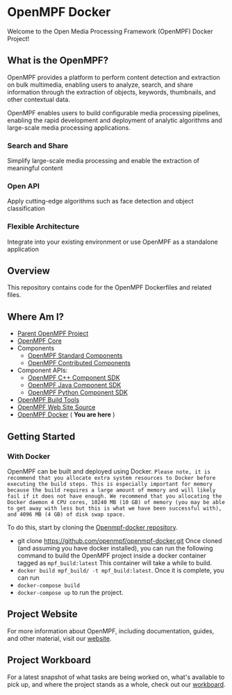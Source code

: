 # OpenMPF Docker

Welcome to the Open Media Processing Framework (OpenMPF) Docker Project!

## What is the OpenMPF?

OpenMPF provides a platform to perform content detection and extraction on bulk multimedia, enabling users to analyze, search, and share information through the extraction of objects, keywords, thumbnails, and other contextual data.

OpenMPF enables users to build configurable media processing pipelines, enabling the rapid development and deployment of analytic algorithms and large-scale media processing applications.

### Search and Share

Simplify large-scale media processing and enable the extraction of meaningful content

### Open API

Apply cutting-edge algorithms such as face detection and object classification

### Flexible Architecture

Integrate into your existing environment or use OpenMPF as a standalone application

## Overview

This repository contains code for the OpenMPF Dockerfiles and related files.

## Where Am I?

- [Parent OpenMPF Project](https://github.com/openmpf/openmpf-projects)
- [OpenMPF Core](https://github.com/openmpf/openmpf)
- Components
    * [OpenMPF Standard Components](https://github.com/openmpf/openmpf-components)
    * [OpenMPF Contributed Components](https://github.com/openmpf/openmpf-contrib-components)
- Component APIs:
    * [OpenMPF C++ Component SDK](https://github.com/openmpf/openmpf-cpp-component-sdk)
    * [OpenMPF Java Component SDK](https://github.com/openmpf/openmpf-java-component-sdk)
    * [OpenMPF Python Component SDK](https://github.com/openmpf/openmpf-python-component-sdk)
- [OpenMPF Build Tools](https://github.com/openmpf/openmpf-build-tools)
- [OpenMPF Web Site Source](https://github.com/openmpf/openmpf.github.io)
- [OpenMPF Docker](https://github.com/openmpf/openmpf-docker) ( **You are here** )

## Getting Started

### With Docker

OpenMPF can be built and deployed using Docker.
`Please note, it is recommend that you allocate extra system resources to Docker
 before executing the build steps. This is especially important for memory
 because the build requires a large amount of memory and will likely fail
 if it does not have enough. We recommend that you allocating the Docker daemon
 4 CPU cores, 10240 MB (10 GB) of memory (you may be able to get away with less
   but this is what we have been successful with), and 4096 MB (4 GB) of disk
   swap space.`

To do this, start by cloning the
[Openmpf-docker repository](https://github.com/openmpf/openmpf-docker).
- git clone https://github.com/openmpf/openmpf-docker.git
Once cloned (and assuming you have docker installed), you can run the following
command to build the OpenMPF project inside a docker container tagged as
`mpf_build:latest`
This container will take a while to build.
- `docker build mpf_build/ -t mpf_build:latest`.
Once it is complete, you can run
- `docker-compose build`
- `docker-compose up`
to run the project.

## Project Website

For more information about OpenMPF, including documentation, guides, and other material, visit our  [website](https://openmpf.github.io/).

## Project Workboard

For a latest snapshot of what tasks are being worked on, what's available to pick up, and where the project stands as a whole, check out our [workboard](https://github.com/orgs/openmpf/projects/3).
